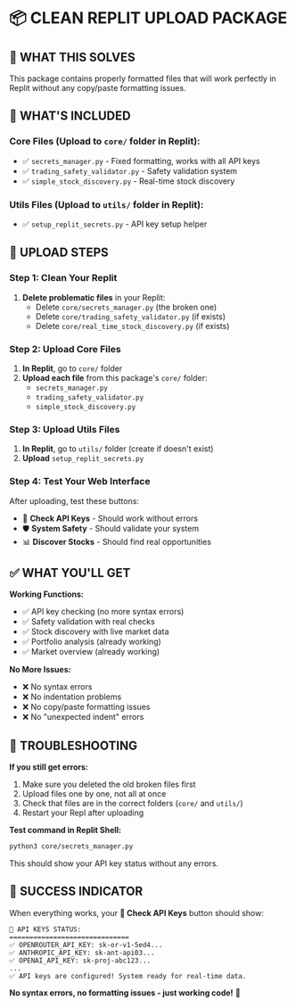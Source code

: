 # 📦 CLEAN REPLIT UPLOAD PACKAGE

## 🎯 WHAT THIS SOLVES
This package contains properly formatted files that will work perfectly in Replit without any copy/paste formatting issues.

## 📁 WHAT'S INCLUDED

### Core Files (Upload to `core/` folder in Replit):
- ✅ `secrets_manager.py` - Fixed formatting, works with all API keys
- ✅ `trading_safety_validator.py` - Safety validation system  
- ✅ `simple_stock_discovery.py` - Real-time stock discovery

### Utils Files (Upload to `utils/` folder in Replit):
- ✅ `setup_replit_secrets.py` - API key setup helper

## 🚀 UPLOAD STEPS

### Step 1: Clean Your Replit
1. **Delete problematic files** in your Replit:
   - Delete `core/secrets_manager.py` (the broken one)
   - Delete `core/trading_safety_validator.py` (if exists)
   - Delete `core/real_time_stock_discovery.py` (if exists)

### Step 2: Upload Core Files
1. **In Replit**, go to `core/` folder
2. **Upload each file** from this package's `core/` folder:
   - `secrets_manager.py`
   - `trading_safety_validator.py` 
   - `simple_stock_discovery.py`

### Step 3: Upload Utils Files
1. **In Replit**, go to `utils/` folder (create if doesn't exist)
2. **Upload** `setup_replit_secrets.py`

### Step 4: Test Your Web Interface
After uploading, test these buttons:
- 🔑 **Check API Keys** - Should work without errors
- 🛡️ **System Safety** - Should validate your system
- 📊 **Discover Stocks** - Should find real opportunities

## ✅ WHAT YOU'LL GET

**Working Functions:**
- ✅ API key checking (no more syntax errors)
- ✅ Safety validation with real checks
- ✅ Stock discovery with live market data
- ✅ Portfolio analysis (already working)
- ✅ Market overview (already working)

**No More Issues:**
- ❌ No syntax errors
- ❌ No indentation problems
- ❌ No copy/paste formatting issues
- ❌ No "unexpected indent" errors

## 🔧 TROUBLESHOOTING

**If you still get errors:**
1. Make sure you deleted the old broken files first
2. Upload files one by one, not all at once
3. Check that files are in the correct folders (`core/` and `utils/`)
4. Restart your Repl after uploading

**Test command in Replit Shell:**
```bash
python3 core/secrets_manager.py
```

This should show your API key status without any errors.

## 🎉 SUCCESS INDICATOR

When everything works, your **🔑 Check API Keys** button should show:
```
🔑 API KEYS STATUS:
==============================
✅ OPENROUTER_API_KEY: sk-or-v1-5ed4...
✅ ANTHROPIC_API_KEY: sk-ant-api03...
✅ OPENAI_API_KEY: sk-proj-abc123...
...
✅ API keys are configured! System ready for real-time data.
```

**No syntax errors, no formatting issues - just working code!** 🚀